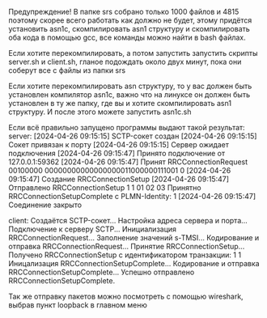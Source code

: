 Предупреждение! В папке srs собрано только 1000 файлов и 4815 поэтому скорее всего работать как должно не будет, этому придётся установить asn1c, скомпилировать asn1 структуру и скомпилировать оба кода в помощью gcc, все команды можно найти в bash файлах.

Если хотите перекомпилировать, а потом запустить запустить скрипты server.sh и client.sh, гланое подождать около двух минут, пока они соберут все c файлы из папки srs

Если хотите перекомпилировать asn структуру, то у вас должен быть установлен компилятор asn1c, важно что на линуксе он должен быть установлен в ту же папку, где вы и хотите скомпилировать asn1 структуру. И после этого можете запустить asn1c.sh

Если всё правильно запущено программы выдают такой результат:
server:
[2024-04-26 09:15:15] SCTP-сокет создан
[2024-04-26 09:15:15] Сокет привязан к порту
[2024-04-26 09:15:15] Сервер ожидает подключения
[2024-04-26 09:15:47] Принято подключениe от 127.0.0.1:59362
[2024-04-26 09:15:47] Принят RRCConnectionRequest
<RRCConnectionRequest>
    <criticalExtensions>
        <rrcConnectionRequest-r8>
            <ue-Identity>
                <s-TMSI>
                    <mmec>
                        00100000
                    </mmec>
                    <m-TMSI>
                        00000000000000000011000000111001
                    </m-TMSI>
                </s-TMSI>
            </ue-Identity>
            <establishmentCause><emergency/></establishmentCause>
            <spare>
                0
            </spare>
        </rrcConnectionRequest-r8>
    </criticalExtensions>
</RRCConnectionRequest>
[2024-04-26 09:15:47] Создание RRCConnectionSetup
[2024-04-26 09:15:47] Отправлено RRCConnectionSetup
<RRCConnectionSetupComplete>
    <rrc-TransactionIdentifier>1</rrc-TransactionIdentifier>
    <criticalExtensions>
        <c1>
            <rrcConnectionSetupComplete-r8>
                <selectedPLMN-Identity>1</selectedPLMN-Identity>
                <dedicatedInfoNAS>01 02 03</dedicatedInfoNAS>
            </rrcConnectionSetupComplete-r8>
        </c1>
    </criticalExtensions>
</RRCConnectionSetupComplete>
Принятно RRCConnectionSetupComplete с PLMN-Identity: 1
[2024-04-26 09:15:47] Соединение закрыто


client:
Создаётся SCTP-сокет...
Настройка адреса сервера и порта...
Подключение к серверу SCTP...
Инициализация RRCConnectionRequest...
Заполнение значений s-TMSI...
Кодирование и отправка RRCConnectionRequest...
Принятие RRCConnectionSetup...
Получено RRCConnectionSetup с идентификатором транзакции: 1
<RRCConnectionSetup>
    <rrc-TransactionIdentifier>1</rrc-TransactionIdentifier>
    <criticalExtensions>
        <c1>
            <rrcConnectionSetup-r8>
                <radioResourceConfigDedicated>
                </radioResourceConfigDedicated>
            </rrcConnectionSetup-r8>
        </c1>
    </criticalExtensions>
</RRCConnectionSetup>
Иницализация RRCConnectionSetupComplete...
Кодирование и отправка RRCConnectionSetupComplete...
Успешно отправлено RRCConnectionSetupComplete.


Так же отправку пакетов можно посмотреть с помощью wireshark, выбрав пункт loopback в главном меню

